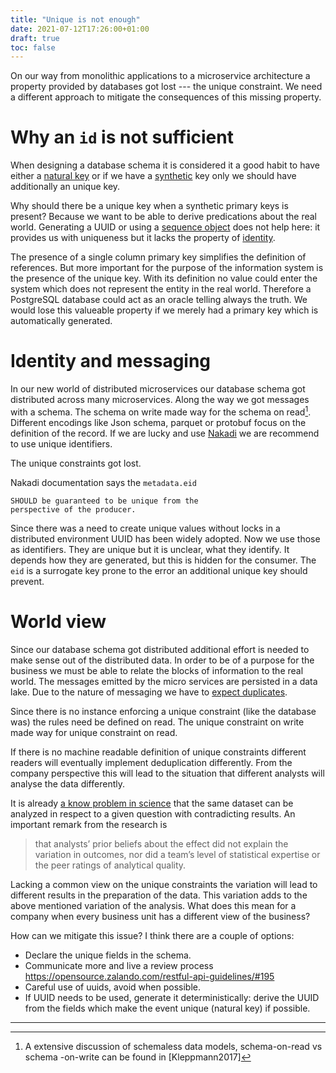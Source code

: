 ```yaml
---
title: "Unique is not enough"
date: 2021-07-12T17:26:00+01:00
draft: true
toc: false
---
```


On our way from monolithic applications to a microservice architecture a
property provided by databases got lost --- the unique constraint.  We need a
different approach to mitigate the consequences of this missing property.

<!--
when we design a schema we have some id in there, generate a UUID for any
instance and we think we are done.

We are not.

-->

# Why an `id` is not sufficient

When designing a database schema it is considered it a good habit to have either
a [natural key][natural] or if we have a [synthetic][surrogate] key only we
should have additionally an unique key.

Why should there be a unique key when a synthetic primary keys is present?
Because we want to be able to derive predications about the real world.
Generating a UUID or using a [sequence object][sequence] does not help here: it
provides us with uniqueness but it lacks the property of [identity][identity].

The presence of a single column primary key simplifies the definition of
references.  But more important for the purpose of the information system is the
presence of the unique key.  With its definition no value could enter the system
which does not represent the entity in the real world.  Therefore a PostgreSQL
database could act as an oracle telling always the truth.  We would lose this
valueable property if we merely had a primary key which is automatically
generated.

<!--
If our database table contains information about things at which we can point
at, we often are able to use a natural key (items in a warehouse, trees in
park).  Those things are often labeled with a name and we can use that name as a
natural primary key in our table.

But more often we deal with things we cannot point at: e.g. a mother or a
purchase.  Those are relations you cannot touch.  If we need to handle those
relations in our information system we need to understand their identity.  A
purchase has an identity because any item on stock can be sold only once.  We
also need the buyer and the seller.  Our purchase has a natural unique key
containing customer, merchant and item.

In our relational database world we could define a primary key using that tuple
of three entities.  For practical reasons we are using a surrogate primary key
of one column and define our tuple as unique key.
-->

# Identity and messaging

In our new world of distributed microservices our database schema got
distributed across many microservices.  Along the way we got messages with a
schema.  The schema on write made way for the schema on read[^1].  Different
encodings like Json schema, parquet or protobuf focus on the definition of the
record.  If we are lucky and use [Nakadi][metadataeid] we are recommend to use
unique identifiers.

The unique constraints got lost.

Nakadi documentation says the `metadata.eid`

    SHOULD be guaranteed to be unique from the
    perspective of the producer.

Since there was a need to create unique values without locks in a distributed
environment UUID has been widely adopted.  Now we use those as identifiers.
They are unique but it is unclear, what they identify.  It depends how they
are generated, but this is hidden for the consumer.  The `eid` is a surrogate
key prone to the error an additional unique key should prevent.

<!--
check api guidellines
https://opensource.zalando.com/restful-api-guidelines/#event-metadata
https://opensource.zalando.com/restful-api-guidelines/#211
talks only about uniqueness property!!!

https://opensource.zalando.com/restful-api-guidelines/#214 at least once

Since identity is not required
and cannot be enforced (by the schema) there is no guarantee a message (business
event) which carries the very same payload does not have a duplicate with a
different event id.  This means there will be duplicate rows (in respect to the
real world) which will have different identifiers.

The definition of unique identifiers created by a system will ensure the system
works from a technical point of view.

-->

<!--
TODO: nakadi documentation,  API guidelines
-->

# World view

Since our database schema got distributed additional effort is needed to make
sense out of the distributed data.  In order to be of a purpose for the business
we must be able to relate the blocks of information to the real world.  The
messages emitted by the micro services are persisted in a data lake.  Due to the
nature of messaging we have to [expect duplicates][leastonce].

Since there is no instance enforcing a unique constraint (like the database was)
the rules need be defined on read.  The unique constraint on write made way for
unique constraint on read.

If there is no machine readable definition of unique constraints different
readers will eventually implement deduplication differently.  From the company
perspective this will lead to the situation that different analysts will analyse
the data differently.

It is already [a know problem in science][psychology] that the same dataset can
be analyzed in respect to a given question with contradicting results.  An
important remark from the research is

> that analysts’ prior beliefs about the effect did not explain the variation
> in outcomes, nor did a team’s level of statistical expertise or the peer
> ratings of analytical quality.

<!-- Since only the decisions during the statistical analysis was the object of the -->
<!-- research it is fair to assume the data set is clear documented and clean. -->

Lacking a common view on the unique constraints the variation will lead to
different results in the preparation of the data.  This variation adds to the
above mentioned variation of the analysis.  What does this mean for a company
when every business unit has a different view of the business?

How can we mitigate this issue?  I think there are a couple of options:

- Declare the unique fields in the schema.
- Communicate more and live a review process
  https://opensource.zalando.com/restful-api-guidelines/#195
- Careful use of uuids, avoid when possible.
- If UUID needs to be used, generate it deterministically: derive the UUID from
  the fields which make the event unique (natural key) if possible.

[^1]: A extensive discussion of schemaless data models, schema-on-read vs schema
-on-write can be found in [Kleppmann2017]

-----------

[psychology]: https://www.psychologicalscience.org/publications/observer/obsonline/how-researchers-can-find-different-results-using-the-same-data.html
[surrogate]: https://en.wikipedia.org/wiki/Surrogate_key
[natural]: https://en.wikipedia.org/wiki/Natural_key
[identity]: https://en.wikipedia.org/wiki/Identity_relation
[sequence]: https://www.postgresql.org/docs/current/functions-sequence.html
[metadataeid]: https://nakadi.io/manual.html#definition_EventMetadata
[leastonce]: https://nakadi.io/manual.html#client-rebalancing
